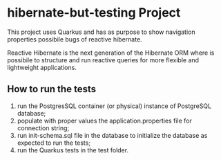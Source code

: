 # hibernate-but-testing Project

This project uses Quarkus and has as purpose to show navigation properties possibile bugs of reactive hibernate.

Reactive Hibernate is the next generation of the Hibernate ORM where is possibile to structure and run reactive
queries for more flexible and lightweight applications.

## How to run the tests
1. run the PostgresSQL container (or physical) instance of PostgreSQL database;
2. populate with proper values the application.properties file for connection string;
3. run init-schema.sql file in the database to initialize the database as expected to run the tests;
4. run the Quarkus tests in the test folder.

